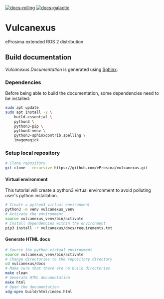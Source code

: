 [![docs-rolling](https://img.shields.io/github/workflow/status/eProsima/vulcanexus/docs/main?label=docs-rolling&logo=github&style=flat)](https://github.com/eProsima/vulcanexus/actions/workflows/docs.yaml?query=branch%3Amain)
[![docs-galactic](https://img.shields.io/github/workflow/status/eProsima/vulcanexus/docs/galactic?label=docs-galactic&logo=github&style=flat)](https://github.com/eProsima/vulcanexus/actions/workflows/docs.yaml?query=branch%3Agalactic)

# Vulcanexus

eProsima extended ROS 2 distribution

## Build documentation

*Vulcanexus Documentation* is generated using [Sphinx](https://www.sphinx-doc.org).

### Dependencies

Before being able to build the documentation, some dependencies need to be installed:

```bash
sudo apt update
sudo apt install -y \
    build-essential \
    python3 \
    python3-pip \
    python3-venv \
    python3-sphinxcontrib.spelling \
    imagemagick
```

### Setup local repository

```bash
# Clone repository
git clone --recursive https://github.com/eProsima/vulcanexus.git
```

#### Virtual environment

This tutorial will create a python3 virtual environment to avoid polluting user's python installation.

```bash
# Create a python3 virtual environment
python3 -m venv vulcanexus_venv
# Activate the environment
source vulcanexus_venv/bin/activate
# Install dependencies within the environment
pip3 install -r vulcanexus/docs/requirements.txt
```

#### Generate HTML docs

```bash
# Source the python virtual environment
source vulcanexus_venv/bin/activate
# Change directories to the repository directory
cd vulcanexus/docs
# Make sure that there are no build directories
make clean
# Generate HTML documentation
make html
# Open the documentation
xdg-open build/html/index.html
```
